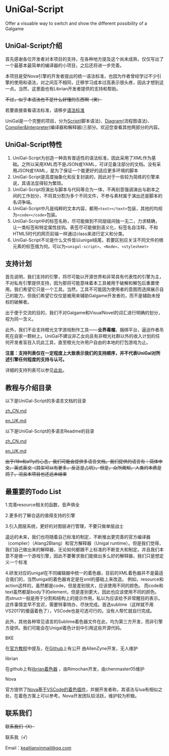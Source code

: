 # UniGal-Script

Offer a visuable way to switch and show the different possibility of a Galgame

## UniGal-Script介绍
首先感谢各位开发者对本项目的支持，在各种地方提及这个尚未成熟，仅仅写出了一个最基本最简单的编译器的小项目，之后还将进一步完善。

本项目是受Nova引擎的开发者提出的统一语法标准，也因为作者曾经学过不少引擎的使用和语法，对之间互不相同，迁移学习成本过高表示很头疼，因此才想到这一点。当然，这里面也有Librian开发者提供的支持和帮助。

~~不过，似乎本语法也不是什么好懂的东西啊（笑）~~

若要直接查看语法标准，请移步[语法标准](https://github.com/Uni-Gal/UniGal-Script/blob/master/Docs/zh_CN/UniGal-text.md)

UniGal是一个完整的项目，分为[Script](https://github.com/Uni-Gal/UniGal-Script)(脚本语法)、[Diagram](https://github.com/Uni-Gal/UniGal-Diagram)(流程图语法)、[Complier&Interpreter](https://github.com/Uni-Gal/UniGal-Complier-Interpreter)(编译器和解释器)三部分。欢迎您查看其他两部分的内容。

## UniGal-Script特性

1. UniGal-Script为创造一种具有普适性的语法标准，因此采用了XML作为基础。之所以采用XML而不是JSON或YAML，可详见备注部分的文档。没有采用JSON或YAML，是为了保证一个能更好的适应更多环境的脚本
2. UniGal-Script是高度抽象化和反复封装的，因此对于一些较为简练的引擎来说，其语法显得较为繁琐。
3. UniGal-Script将演出与脚本与代码等合为一体，不再刻意强调演出与剧本之间的工作划分，不将其分割为多个不同文件，不参与素材属于演出还是脚本的名词争端。
4. UniGal-Script中凡是纯粹的文本内容，都用```<text></text>```包装，其他的均视为```<code></code>```包装。
5. UniGal-Script中的标签名称，尽可能做到不同层级间独一无二，力求精确，让一类标签和特定属性挂钩。表签尽可能做到语义化，标签名自注释，不和HTML5时代的网页前端一样通过class来进行定义和分类。
6. UniGal-Script不论是什么文件皆以unigal结尾，若要区别应关注不同文件的根元素的标签值为何。可以为```<unigal-script>```、```<Node>```、```<stylesheet>```

## 支持计划

首先说明，我们支持的引擎，将尽可能以开源世界和非常具有代表性的引擎为主，不对私有引擎提供支持，因为那将可能意味着本工具被用于破解和解包后重置使用。我们希望它只是一个工具。当然，工具不可能因为使用者的意图而选择展示自己的能力，但我们希望它仅仅是被用来辅助Galgame开发者的，而不是辅助未授权的破解者。

出于便于交流的目的，我们不对Galgame和VisualNovel的词汇进行明确的划分，视为同一含义。

此外，我们不会支持橙光文字游戏制作工具——**业界毒瘤**。捆绑平台，逼迫作者吊死在自家一颗树上。UniGal不建议非乙女向且有非橙光社群以外的收入计划的任何开发者盲目入坑此工具，直至橙光允许用户自由的本地的打包游戏为止。

**注意：支持列表仅在一定程度上大致表示我们的支持顺序，并不代表UniGal对所述引擎任何程度的支持与认可。**

详细的支持列表可以参见[此处](Readme/zh_CN/UniGal-supportlist.md)。

## 教程与介绍目录

以下是UniGal-Script的多语言文档的目录

[zh_CN.md](https://github.com/Uni-Gal/UniGal-Script/blob/master/Docs/zh_CN/README.md)

[en_UK.md](https://github.com/Uni-Gal/UniGal-Script/blob/master/Docs/en_UK/README.md)

以下是UniGal-Script的多语言Readme的目录

[zh_CN.md](https://github.com/Uni-Gal/UniGal-Script/blob/master/Readme/zh_CN/README.md)

[en_UK.md](https://github.com/Uni-Gal/UniGal-Script/blob/master/Readme/en_UK/README.md)

~~出于i18n和a11y的心态，我们可能会提供多语言文档。我们提供的语言有：简体中文、英式英文（其实可以有更多，反正是占坑）。但是，众所周知，人类的本质是鸽子，况且本项目也还远未结束~~


## 最重要的Todo List

1.完善resource相关的函数，音声俱全

2.更多的了解合适的值得支持的引擎

3.引入图层系统，更好的对图层进行管理，不要只做单层战士

遥远的未来，我们也将随着自己标准的制定，不断推出更完善的官方编译器（complier）（Alang2Blang）和官方解释器（Unigal runtime）。但是我们觉得，我们自己做出来的解释器，无论如何都跟不上标准的不断变大和制定。并且我们本意不是做一个游戏引擎，因此不要奢求我们能做出多么好的解释器，我们只是想定义一个标准


4.研发对应的unigal在不同编辑器中统一的着色器，目前的XML着色器并不是最适合我们的，当然unigal的着色器肯定是在xml的基础上来改造。
例如，resource和action这样的，虽然都是code，但是差别很大，应该使用不同的颜色。
而code和text虽然都是body下的element，但是差别更大，因此也应该使用不同的颜色。
而struct一般是用于分割和结构上的提示作用，私以为应该给予非常醒目的表示。
这件事情宜早不宜迟，需要特事特办，尽快完成。首选sublime（这样就不用VS2017的傻逼着色了），VSCode也是可选可行的。没有人帮忙就自行完成。

此外，其他各种常见语言的Sublime着色器文件在此，均为第三方开发，而非引擎方提供。我们可能会在Unigal着色计划中引用这些开源代码。

BKE  

在[官方教程](http://docs.bakery.moe/faq)中提及，在[Github](https://github.com/AllanZyne/BKS4Sublime)上有公开   由AllenZyne开发，无人维护

librian 

在github上有[librian着色器](https://github.com/RimoChan/Librian/tree/master/librian/librian%E6%9C%AC%E9%AB%94/%E5%9C%9F%E7%89%B9%E7%94%A2) ，由Rimochan开发，由chenmaster05维护

Nova 

官方提供了[Nova基于VSCode的着色插件](https://github.com/zhouhaoyu/vscode-nova-script)，并据开发者称，其语法与lua有相似之处，在着色方案上可以参考。Nova开发团队较活跃，维护较为积极。

## 联系我们

~~联系我们（X）~~

联系我（√）

Email：keaitianxinmail@qq.com
